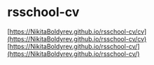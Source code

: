 # rsschool-cv

[https://NikitaBoldyrev.github.io/rsschool-cv/cv](https://NikitaBoldyrev.github.io/rsschool-cv/cv)
[https://NikitaBoldyrev.github.io/rsschool-cv/](https://NikitaBoldyrev.github.io/rsschool-cv/)
